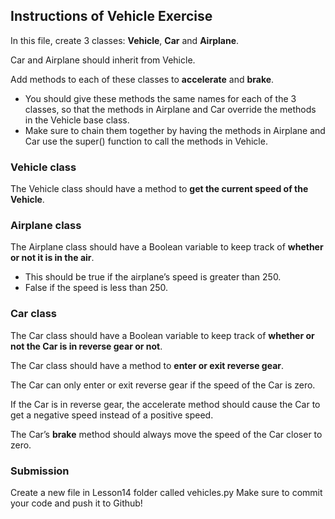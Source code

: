 ## Instructions of Vehicle Exercise

In this file, create 3 classes: **Vehicle**, **Car** and **Airplane**. 

Car and Airplane should inherit from Vehicle.

Add methods to each of these classes to **accelerate** and **brake**. 
* You should give these methods the same names for each of the 3 classes, so that the methods in Airplane and Car override the methods in the Vehicle base class. 
* Make sure to chain them together by having the methods in Airplane and Car use the super() function to call the methods in Vehicle.

### Vehicle class
The Vehicle class should have a method to **get the current speed of the Vehicle**.

### Airplane class
The Airplane class should have a Boolean variable to keep track of **whether or not it is in the air**. 
* This should be true if the airplane’s speed is greater than 250. 
* False if the speed is less than 250.

### Car class
The Car class should have a Boolean variable to keep track of **whether or not the Car is in reverse gear or not**. 

The Car class should have a method to **enter or exit reverse gear**. 

The Car can only enter or exit reverse gear if the speed of the Car is zero.

If the Car is in reverse gear, the accelerate method should cause the Car to get a negative speed instead of a positive speed. 

The Car’s **brake** method should always move the speed of the Car closer to zero.

### Submission
Create a new file in Lesson14 folder called vehicles.py
Make sure to commit your code and push it to Github!
